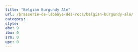 ```yaml
---
title: "Belgian Burgundy Ale"
url: /brasserie-de-labbaye-des-rocs/belgian-burgundy-ale/
category: 
style: 
abv: 9
ibu: 0
srm: 0
upc: 0
---
```


